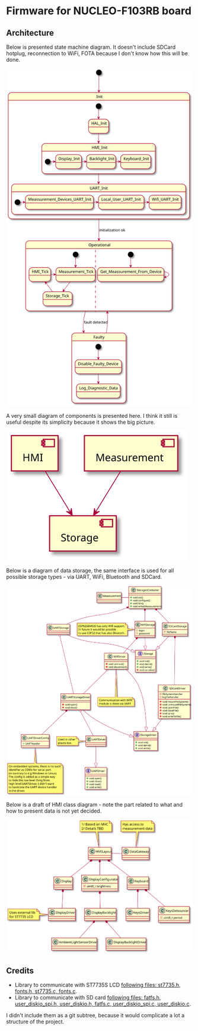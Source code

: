 # Firmware for NUCLEO-F103RB board

## Architecture

Below is presented state machine diagram. It doesn't include SDCard hotplug, reconnection to WiFi, FOTA because I don't know how this will be done.

![state machine](../../Documentation/Diagrams/Export/Documentation/Diagrams/Source/NUCLEO-F103RB/Main_State_Machine.svg)

A very small diagram of components is presented here. I think it still is useful despite its simplicity because it shows the big picture.

![component diagram](../../Documentation/Diagrams/Export/Documentation/Diagrams/Source/NUCLEO-F103RB/Main_Component_Diagram.svg)


Below is a diagram of data storage, the same interface is used for all possible storage types - via UART, WiFi, Bluetooth and SDCard.

![storage class diagram](../../Documentation/Diagrams/Export/Documentation/Diagrams/Source/NUCLEO-F103RB/Storage_Class_Diagram.svg)

Below is a draft of HMI class diagram - note the part related to what and how to present data is not yet decided.

![hmi class diagram](../../Documentation/Diagrams/Export/Documentation/Diagrams/Source/NUCLEO-F103RB/HMI_Class_Diagram.svg)


## Credits

* Library to communicate with ST7735S LCD [following files: st7735.h, fonts.h, st7735.c, fonts.c](https://github.com/afiskon/stm32-st7735).
* Library to communicate with  SD card [following files: fatfs.h, user_diskio_spi.h, user_diskio.h, fatfs.c, user_diskio_spi.c, user_diskio.c](https://github.com/kiwih/cubemx-mmc-sd-card/).

I didn't include them as a git subtree, because it would complicate a lot a structure of the project.
